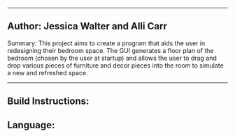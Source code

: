 ---------------------------------------------------------------------------------------------------------------
Author: Jessica Walter and Alli Carr
---------------------------------------------------------------------------------------------------------------
Summary: This project aims to create a program that aids the user in redesigning their bedroom space. The GUI           generates a floor plan of the bedroom (chosen by the user at startup) and allows the user to drag and          drop various pieces of furniture and decor pieces into the room to simulate a new and refreshed space.
  
---------------------------------------------------------------------------------------------------------------
Build Instructions:
---------------------------------------------------------------------------------------------------------------
Language:
---------------------------------------------------------------------------------------------------------------

